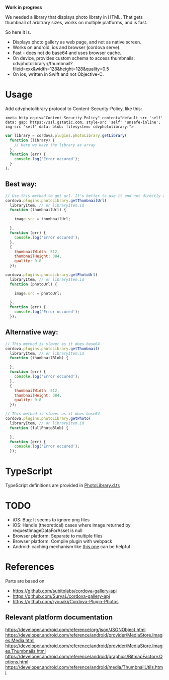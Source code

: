 **Work in progress**

We needed a library that displays photo libraty in HTML. That gets thumbnail of arbitrary sizes, works on multiple platforms, and is fast. 

So here it is.

- Displays photo gallery as web page, and not as native screen.
- Works on android, ios and browser (cordova serve).
- Fast - does not do base64 and uses browser cache.
- On device, provides custom schema to access thumbnails: cdvphotolibrary://thumbnail?fileid=xxx&width=128&height=128&quality=0.5
- On ios, written in Swift and not Objective-C.

# Usage

Add cdvphotolibrary protocol to Content-Security-Policy, like this:

```
<meta http-equiv="Content-Security-Policy" content="default-src 'self' data: gap: https://ssl.gstatic.com; style-src 'self' 'unsafe-inline'; img-src 'self' data: blob: filesystem: cdvphotolibrary:">
```

```js
var library = cordova.plugins.photoLibrary.getLibrary(
  function (library) {
    // Here we have the library as array
  },
  function (err) {
    console.log('Error occured');
  }
);
```

## Best way:

```js
// Use this method to get url. It's better to use it and not directly access cdvphotolibrary://, as it will also work on browser.
cordova.plugins.photoLibrary.getThumbnailUrl(
  libraryItem, // or libraryItem.id 
  function (thumbnailUrl) {

    image.src = thumbnailUrl;

  },
  function (err) {
    console.log('Error occured');
  },
  {
    thumbnailWidth: 512,
    thumbnailHeight: 384,
    quality: 0.8
  });
```

```js
cordova.plugins.photoLibrary.getPhotoUrl(
  libraryItem, // or libraryItem.id 
  function (photoUrl) {

    image.src = photoUrl;

  },
  function (err) {
    console.log('Error occured');
  });
```

## Alternative way:

```js
// This method is slower as it does base64
cordova.plugins.photoLibrary.getThumbnail(
  libraryItem, // or libraryItem.id
  function (thumbnailBlob) {

  },
  function (err) {
    console.log('Error occured');
  },
  {
    thumbnailWidth: 512,
    thumbnailHeight: 384,
    quality: 0.8
  });
```

```js
// This method is slower as it does base64
cordova.plugins.photoLibrary.getPhoto(
  libraryItem, // or libraryItem.id
  function (fullPhotoBlob) {

  },
  function (err) {
    console.log('Error occured');
  });
```

# TypeScript

TypeScript definitions are provided in [PhotoLibrary.d.ts](https://github.com/terikon/cordova-plugin-photo-library/blob/master/PhotoLibrary.d.ts)

# TODO

- iOS: Bug: It seems to ignore png files
- iOS: Handle (theoretical) cases where image returned by requestImageDataForAsset is null
- Browser platform: Separate to multiple files
- Browser platform: Compile plugin with webpack
- Android: caching mechanism like [this one](https://developer.android.com/training/displaying-bitmaps/cache-bitmap.html) can be helpful

# References

Parts are based on

- https://github.com/subitolabs/cordova-gallery-api
- https://github.com/SuryaL/cordova-gallery-api
- https://github.com/ryouaki/Cordova-Plugin-Photos

## Relevant platform documentation

https://developer.android.com/reference/org/json/JSONObject.html
https://developer.android.com/reference/android/provider/MediaStore.Images.Media.html
https://developer.android.com/reference/android/provider/MediaStore.Images.Thumbnails.html
https://developer.android.com/reference/android/graphics/BitmapFactory.Options.html
https://developer.android.com/reference/android/media/ThumbnailUtils.html
